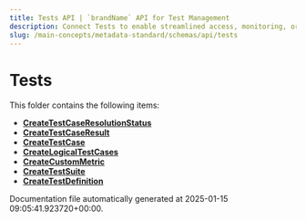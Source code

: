 ```yaml
---
title: Tests API | `brandName` API for Test Management
description: Connect Tests to enable streamlined access, monitoring, or search of enterprise data using secure and scalable integrations.
slug: /main-concepts/metadata-standard/schemas/api/tests
---
```


# Tests

This folder contains the following items:

- [**CreateTestCaseResolutionStatus**](/main-concepts/metadata-standard/schemas/api/tests/createtestcaseresolutionstatus)
- [**CreateTestCaseResult**](/main-concepts/metadata-standard/schemas/api/tests/createtestcaseresult)
- [**CreateTestCase**](/main-concepts/metadata-standard/schemas/api/tests/createtestcase)
- [**CreateLogicalTestCases**](/main-concepts/metadata-standard/schemas/api/tests/createlogicaltestcases)
- [**CreateCustomMetric**](/main-concepts/metadata-standard/schemas/api/tests/createcustommetric)
- [**CreateTestSuite**](/main-concepts/metadata-standard/schemas/api/tests/createtestsuite)
- [**CreateTestDefinition**](/main-concepts/metadata-standard/schemas/api/tests/createtestdefinition)


Documentation file automatically generated at 2025-01-15 09:05:41.923720+00:00.

